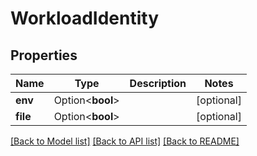 # WorkloadIdentity

## Properties

Name | Type | Description | Notes
------------ | ------------- | ------------- | -------------
**env** | Option<**bool**> |  | [optional]
**file** | Option<**bool**> |  | [optional]

[[Back to Model list]](../README.md#documentation-for-models) [[Back to API list]](../README.md#documentation-for-api-endpoints) [[Back to README]](../README.md)


